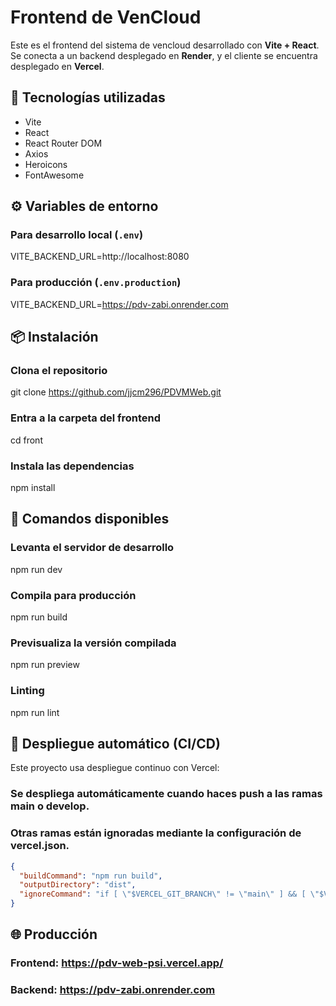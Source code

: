 # Frontend de VenCloud

Este es el frontend del sistema de vencloud desarrollado con **Vite + React**. Se conecta a un backend desplegado en **Render**, y el cliente se encuentra desplegado en **Vercel**.

## 🚀 Tecnologías utilizadas

- Vite
- React
- React Router DOM
- Axios
- Heroicons
- FontAwesome

## ⚙️ Variables de entorno

### Para desarrollo local (`.env`)
VITE_BACKEND_URL=http://localhost:8080

### Para producción (`.env.production`)
VITE_BACKEND_URL=https://pdv-zabi.onrender.com

## 📦 Instalación

### Clona el repositorio
git clone https://github.com/jjcm296/PDVMWeb.git

### Entra a la carpeta del frontend
cd front

### Instala las dependencias
npm install

## 🧪 Comandos disponibles

### Levanta el servidor de desarrollo
npm run dev

### Compila para producción
npm run build

### Previsualiza la versión compilada
npm run preview

### Linting
npm run lint

## 🚀 Despliegue automático (CI/CD)

Este proyecto usa despliegue continuo con Vercel:

### Se despliega automáticamente cuando haces push a las ramas main o develop.

### Otras ramas están ignoradas mediante la configuración de vercel.json.

```json
{
  "buildCommand": "npm run build",
  "outputDirectory": "dist",
  "ignoreCommand": "if [ \"$VERCEL_GIT_BRANCH\" != \"main\" ] && [ \"$VERCEL_GIT_BRANCH\" != \"develop\" ]; then exit 1; fi"
}
```

## 🌐 Producción

### Frontend: https://pdv-web-psi.vercel.app/
### Backend: https://pdv-zabi.onrender.com
